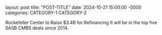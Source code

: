 layout: post
title: "POST-TITLE"
date: 2024-10-21 15:00:00 -0000
categories: CATEGORY-1 CATEGORY-2


Rockefeller Center to Raise $3.4B for Refinancing
It will be in the top five SASB CMBS deals since 2014.
